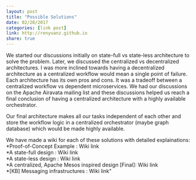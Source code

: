 ```yaml
---
layout: post
title: "Possible Solutions"
date: 02/20/2017    
categories: [link post]
link: http://renyuanz.github.io
share: true
---
```

We started our discussions initially on state-full vs state-less architecture to solve the problem. Later, we discussed the centralized vs decentralized architectures. I was more inclined towards having a decentralized architecture as a centralized workflow would mean a single point of failure. Each architecture has its own pros and cons. It was a tradeoff between a centralized workflow vs dependent microservices. We had our discussions on the Apache Airavata mailing list and these discussions helped us reach a final conclusion of having a centralized architecture with a highly available orchestrator.    

Our final architecture makes all our tasks independent of each other and store the workflow logic in a centralized orchestrator (maybe graph database) which would be made highly available.    

We have made a wiki for each of these solutions with detailed explainations:    
*Proof-of-Concept Example : Wiki link     
*A state-full design : Wiki link     
*A state-less design : Wiki link     
*A centralized, Apache Mesos inspired design [Final]: Wiki link     
*[KB] Messaging infrastructures : Wiki link" 

